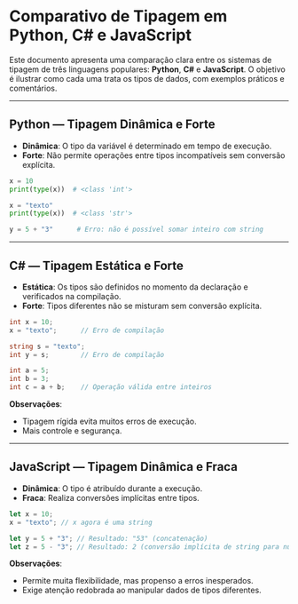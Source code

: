 # Comparativo de Tipagem em Python, C# e JavaScript

Este documento apresenta uma comparação clara entre os sistemas de tipagem de três linguagens populares: **Python**, **C#** e **JavaScript**. O objetivo é ilustrar como cada uma trata os tipos de dados, com exemplos práticos e comentários.

---

## Python — Tipagem Dinâmica e Forte

- **Dinâmica**: O tipo da variável é determinado em tempo de execução.
- **Forte**: Não permite operações entre tipos incompatíveis sem conversão explícita.

```python
x = 10
print(type(x))  # <class 'int'>

x = "texto"
print(type(x))  # <class 'str'>

y = 5 + "3"      # Erro: não é possível somar inteiro com string
```

---

## C# — Tipagem Estática e Forte

- **Estática**: Os tipos são definidos no momento da declaração e verificados na compilação.
- **Forte**: Tipos diferentes não se misturam sem conversão explícita.

```csharp
int x = 10;
x = "texto";      // Erro de compilação

string s = "texto";
int y = s;        // Erro de compilação

int a = 5;
int b = 3;
int c = a + b;    // Operação válida entre inteiros
```

**Observações**:

- Tipagem rígida evita muitos erros de execução.
- Mais controle e segurança.

---

## JavaScript — Tipagem Dinâmica e Fraca

- **Dinâmica**: O tipo é atribuído durante a execução.
- **Fraca**: Realiza conversões implícitas entre tipos.

```javascript
let x = 10;
x = "texto"; // x agora é uma string

let y = 5 + "3"; // Resultado: "53" (concatenação)
let z = 5 - "3"; // Resultado: 2 (conversão implícita de string para número)
```

**Observações**:

- Permite muita flexibilidade, mas propenso a erros inesperados.
- Exige atenção redobrada ao manipular dados de tipos diferentes.
